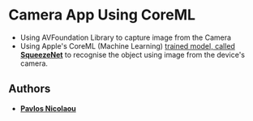 # Camera App Using CoreML

* Using AVFoundation Library to capture image from the Camera
* Using Apple's CoreML (Machine Learning) [trained model, called **SqueezeNet**](https://developer.apple.com/machine-learning/) to recognise the object using image from the device's camera.

## Authors

* **[Pavlos Nicolaou](https://github.com/p4vlos)**
